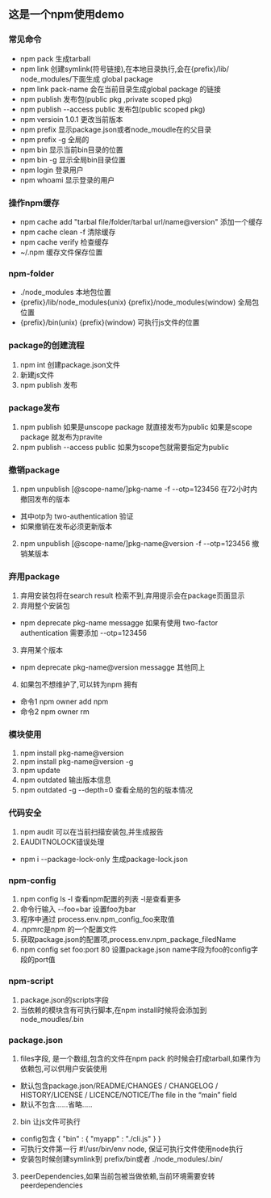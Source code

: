 ## 这是一个npm使用demo


### 常见命令
 * npm pack 生成tarball
 * npm link 创建symlink(符号链接),在本地目录执行,会在{prefix}/lib/      node_modules/下面生成 global package
 * npm link pack-name 会在当前目录生成global package 的链接
 * npm publish 发布包(public pkg ,private scoped pkg)
 * npm publish --access public 发布包(public scoped pkg)
 * npm versioin 1.0.1 更改当前版本
 * npm prefix 显示package.json或者node_moudle在的父目录
 * npm prefix -g 全局的
 * npm bin 显示当前bin目录的位置
 * npm bin -g 显示全局bin目录位置
 * npm login  登录用户
 * npm whoami 显示登录的用户

### 操作npm缓存
 * npm cache add "tarbal file/folder/tarbal url/name@version" 添加一个缓存
 * npm cache clean -f 清除缓存
 * npm cache verify 检查缓存
 * ~/.npm 缓存文件保存位置
 ### npm-folder
 * ./node_modules 本地包位置 
 * {prefix}/lib/node_modules(unix) {prefix}/node_modules(window) 全局包位置
 * {prefix}/bin(unix) {prefix}(window)  可执行js文件的位置


### package的创建流程
 1. npm int 创建package.json文件
 2. 新建js文件
 3. npm publish 发布

### package发布
 1. npm publish 如果是unscope package 就直接发布为public 如果是scope package 就发布为pravite
 2. npm publish --access public 如果为scope包就需要指定为public

### 撤销package
 1. npm unpublish [@scope-name/]pkg-name -f --otp=123456 在72小时内撤回发布的版本
  * 其中otp为 two-authentication 验证
  * 如果撤销在发布必须更新版本
 2. npm unpublish [@scope-name/]pkg-name@version -f --otp=123456 撤销某版本

### 弃用package
 1. 弃用安装包将在search result 检索不到,弃用提示会在package页面显示
 2. 弃用整个安装包
  * npm deprecate pkg-name messagge  如果有使用 two-factor authentication 需要添加 --otp=123456
 3. 弃用某个版本
  * npm deprecate pkg-name@version messagge  其他同上
 4. 如果包不想维护了,可以转为npm 拥有
  * 命令1 npm owner add npm <package-name>   
  * 命令2 npm owner rm <user> <package-name> 
### 模块使用
 1. npm install pkg-name@version
 2. npm install pkg-name@version -g
 3. npm update
 4. npm outdated 输出版本信息
 5. npm outdated -g --depth=0 查看全局的包的版本情况

### 代码安全
 1. npm audit 可以在当前扫描安装包,并生成报告
 2. EAUDITNOLOCK错误处理
   * npm i --package-lock-only 生成package-lock.json

### npm-config
 1. npm config ls -l 查看npm配置的列表 -l是查看更多
 2. 命令行输入 --foo=bar 设置foo为bar
 3. 程序中通过 process.env.npm_config_foo来取值
 4. .npmrc是npm 的一个配置文件
 5. 获取package.json的配置项,process.env.npm_package_filedName 
 6. npm config set foo:port 80 设置package.json name字段为foo的config字段的port值
### npm-script
 1. package.json的scripts字段
 2. 当依赖的模块含有可执行脚本,在npm install时候将会添加到node_moudles/.bin

### package.json
 1. files字段, 是一个数组,包含的文件在npm pack 的时候会打成tarball,如果作为依赖包,可以供用户安装使用
  * 默认包含package.json/README/CHANGES / CHANGELOG / HISTORY/LICENSE / LICENCE/NOTICE/The file in the “main” field
  * 默认不包含......省略.....
 2. bin 让js文件可执行 
  * config包含 { "bin" : { "myapp" : "./cli.js" } }
  * 可执行文件第一行 #!/usr/bin/env node, 保证可执行文件使用node执行
  * 安装包时候创建symlink到 prefix/bin或者 ./node_modules/.bin/
 3. peerDependencies,如果当前包被当做依赖,当前环境需要安转peerdependencies


